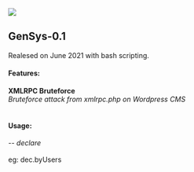 <img src="https://raw.githubusercontent.com/00C4/GenSys-1.0/main/20210730_043636.jpg?token=AVAKFLL5732O7NFDG6OHRVLBAMTCC">
<br />
<h2>GenSys-0.1</h2>
Realesed on June 2021 with bash scripting.<br>

<h4>Features:</h4>
<b>XMLRPC Bruteforce</b><br />
<i>Bruteforce attack from xmlrpc.php on Wordpress CMS</i><br><br />

<h4>Usage:</h4>
-- <i>declare</i><br><br />
eg: dec.byUsers<br>
